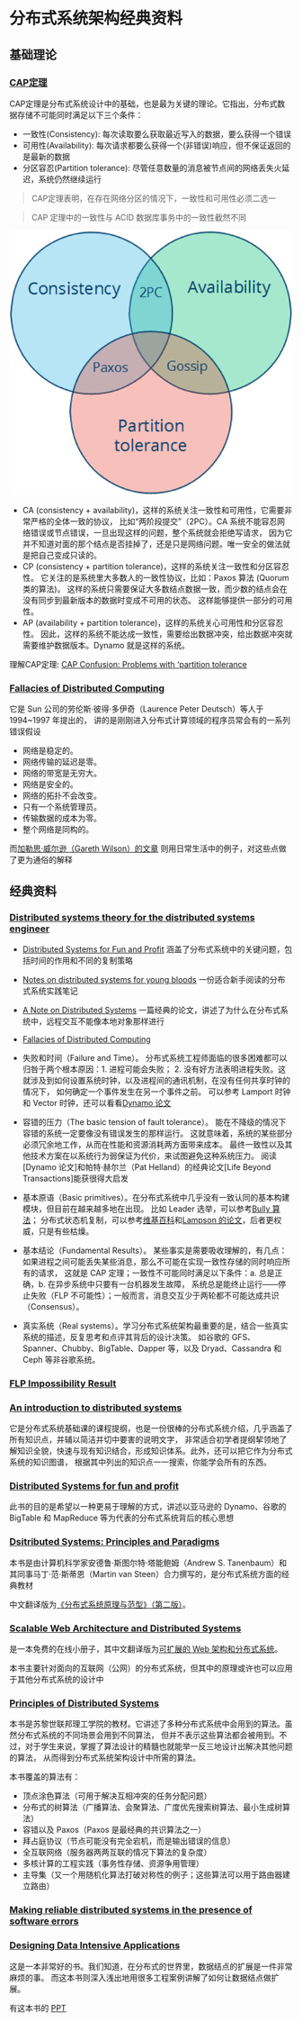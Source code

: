 # 分布式系统架构经典资料

## 基础理论

### [CAP定理](https://en.wikipedia.org/wiki/CAP_theorem)

CAP定理是分布式系统设计中的基础，也是最为关键的理论。它指出，分布式数据存储不可能同时满足以下三个条件：
- 一致性(Consistency): 每次读取要么获取最近写入的数据，要么获得一个错误
- 可用性(Availability): 每次请求都要么获得一个(非错误)响应，但不保证返回的是最新的数据
- 分区容忍(Partition tolerance): 尽管任意数量的消息被节点间的网络丢失火延迟，系统仍然继续运行

> CAP定理表明，在存在网络分区的情况下，一致性和可用性必须二选一

> CAP 定理中的一致性与 ACID 数据库事务中的一致性截然不同

![CAP定理](CAP定理.png)

- CA (consistency + availability)，这样的系统关注一致性和可用性，它需要非常严格的全体一致的协议，
  比如“两阶段提交”（2PC）。CA 系统不能容忍网络错误或节点错误，一旦出现这样的问题，整个系统就会拒绝写请求，
  因为它并不知道对面的那个结点是否挂掉了，还是只是网络问题。唯一安全的做法就是把自己变成只读的。
- CP (consistency + partition tolerance)，这样的系统关注一致性和分区容忍性。
  它关注的是系统里大多数人的一致性协议，比如：Paxos 算法 (Quorum 类的算法)。
  这样的系统只需要保证大多数结点数据一致，而少数的结点会在没有同步到最新版本的数据时变成不可用的状态。
  这样能够提供一部分的可用性。
- AP (availability + partition tolerance)，这样的系统关心可用性和分区容忍性。
  因此，这样的系统不能达成一致性，需要给出数据冲突，给出数据冲突就需要维护数据版本。Dynamo 就是这样的系统。

理解CAP定理: [CAP Confusion: Problems with ‘partition tolerance](http://blog.cloudera.com/blog/2010/04/cap-confusion-problems-with-partition-tolerance/)

### [Fallacies of Distributed Computing](https://en.wikipedia.org/wiki/Fallacies_of_distributed_computing)

它是 Sun 公司的劳伦斯·彼得·多伊奇（Laurence Peter Deutsch）等人于 1994~1997 年提出的，
讲的是刚刚进入分布式计算领域的程序员常会有的一系列错误假设
- 网络是稳定的。
- 网络传输的延迟是零。
- 网络的带宽是无穷大。
- 网络是安全的。
- 网络的拓扑不会改变。
- 只有一个系统管理员。
- 传输数据的成本为零。
- 整个网络是同构的。

而[加勒思·威尔逊（Gareth Wilson）的文章](http://blog.fogcreek.com/eight-fallacies-of-distributed-computing-tech-talk/)
则用日常生活中的例子，对这些点做了更为通俗的解释

## 经典资料

### [Distributed systems theory for the distributed systems engineer](http://the-paper-trail.org/blog/distributed-systems-theory-for-the-distributed-systems-engineer/)

- [Distributed Systems for Fun and Profit](http://book.mixu.net/distsys/)
  涵盖了分布式系统中的关键问题，包括时间的作用和不同的复制策略
- [Notes on distributed systems for young bloods](https://www.somethingsimilar.com/2013/01/14/notes-on-distributed-systems-for-young-bloods/)
  一份适合新手阅读的分布式系统实践笔记
- [A Note on Distributed Systems](https://dl.acm.org/citation.cfm?id=974938)
  一篇经典的论文，讲述了为什么在分布式系统中，远程交互不能像本地对象那样进行
- [Fallacies of Distributed Computing](https://en.wikipedia.org/wiki/Fallacies_of_distributed_computing)

- 失败和时间（Failure and Time）。
  分布式系统工程师面临的很多困难都可以归咎于两个根本原因：1. 进程可能会失败；
  2. 没有好方法表明进程失败。这就涉及到如何设置系统时钟，以及进程间的通讯机制，在没有任何共享时钟的情况下，
  如何确定一个事件发生在另一个事件之前。
  可以参考 Lamport 时钟和 Vector 时钟，还可以看看[Dynamo 论文](chrome-extension://cdonnmffkdaoajfknoeeecmchibpmkmg/static/pdf/web/viewer.html?file=https%3A%2F%2Fwww.allthingsdistributed.com%2Ffiles%2Famazon-dynamo-sosp2007.pdf)

- 容错的压力（The basic tension of fault tolerance）。
  能在不降级的情况下容错的系统一定要像没有错误发生的那样运行。
  这就意味着，系统的某些部分必须冗余地工作，从而在性能和资源消耗两方面带来成本。
  最终一致性以及其他技术方案在以系统行为弱保证为代价，来试图避免这种系统压力。
  阅读[Dynamo 论文]和帕特·赫尔兰（Pat Helland）的经典论文[Life Beyond Transactions]能获很得大启发

- 基本原语（Basic primitives）。在分布式系统中几乎没有一致认同的基本构建模块，但目前在越来越多地在出现。
  比如 Leader 选举，可以参考[Bully 算法](https://en.wikipedia.org/wiki/Bully_algorithm)；
  分布式状态机复制，可以参考[维基百科](https://en.wikipedia.org/wiki/State_machine_replication)和[Lampson 的论文](https://www.microsoft.com/en-us/research/publication/how-to-build-a-highly-available-system-using-consensus/?from=http%3A%2F%2Fresearch.microsoft.com%2Fen-us%2Fum%2Fpeople%2Fblampson%2F58-consensus%2Facrobat.pdf)，后者更权威，只是有些枯燥。

- 基本结论（Fundamental Results）。
  某些事实是需要吸收理解的，有几点：如果进程之间可能丢失某些消息，那么不可能在实现一致性存储的同时响应所有的请求，
  这就是 CAP 定理；一致性不可能同时满足以下条件：a. 总是正确，b. 在异步系统中只要有一台机器发生故障，
  系统总是能终止运行——停止失败（FLP 不可能性）；一般而言，消息交互少于两轮都不可能达成共识（Consensus）。

- 真实系统（Real systems）。学习分布式系统架构最重要的是，结合一些真实系统的描述，反复思考和点评其背后的设计决策。
  如谷歌的 GFS、Spanner、Chubby、BigTable、Dapper 等，以及 Dryad、Cassandra 和 Ceph 等非谷歌系统。

### [FLP Impossibility Result](https://groups.csail.mit.edu/tds/papers/Lynch/jacm85.pdf)

### [An introduction to distributed systems](https://github.com/aphyr/distsys-class)

它是分布式系统基础课的课程提纲，也是一份很棒的分布式系统介绍，几乎涵盖了所有知识点，并辅以简洁并切中要害的说明文字，
非常适合初学者提纲挈领地了解知识全貌，快速与现有知识结合，形成知识体系。此外，还可以把它作为分布式系统的知识图谱，
根据其中列出的知识点一一搜索，你能学会所有的东西。

### [Distributed Systems for fun and profit](http://book.mixu.net/distsys/single-page.html)

此书的目的是希望以一种更易于理解的方式，讲述以亚马逊的 Dynamo、谷歌的 BigTable 和 MapReduce 等为代表的分布式系统背后的核心思想

### [Dsitributed Systems: Principles and Paradigms](chrome-extension://cdonnmffkdaoajfknoeeecmchibpmkmg/static/pdf/web/viewer.html?file=http%3A%2F%2Fbarbie.uta.edu%2F~jli%2FResources%2FMapReduce%26Hadoop%2FDistributed%2520Systems%2520Principles%2520and%2520Paradigms.pdf)

本书是由计算机科学家安德鲁·斯图尔特·塔能鲍姆（Andrew S. Tanenbaum）和其同事马丁·范·斯蒂恩（Martin van Steen）合力撰写的，是分布式系统方面的经典教材

中文翻译版为[《分布式系统原理与范型》（第二版）](https://item.jd.com/10079452.html)。

### [Scalable Web Architecture and Distributed Systems](http://www.aosabook.org/en/distsys.html)

是一本免费的在线小册子，其中文翻译版为[可扩展的 Web 架构和分布式系统](http://nettee.github.io/posts/2016/Scalable-Web-Architecture-and-Distributed-Systems/)。

本书主要针对面向的互联网（公网）的分布式系统，但其中的原理或许也可以应用于其他分布式系统的设计中

### [Principles of Distributed Systems](chrome-extension://cdonnmffkdaoajfknoeeecmchibpmkmg/static/pdf/web/viewer.html?file=https%3A%2F%2Fdisco.ethz.ch%2Fcourses%2Fpodc_allstars%2Flecture%2Fpodc.pdf)

本书是苏黎世联邦理工学院的教材。它讲述了多种分布式系统中会用到的算法。虽然分布式系统的不同场景会用到不同算法，
但并不表示这些算法都会被用到。不过，对于学生来说，掌握了算法设计的精髓也就能举一反三地设计出解决其他问题的算法，
从而得到分布式系统架构设计中所需的算法。

本书覆盖的算法有：
- 顶点涂色算法（可用于解决互相冲突的任务分配问题）
- 分布式的树算法（广播算法、会聚算法、广度优先搜索树算法、最小生成树算法）
- 容错以及 Paxos（Paxos 是最经典的共识算法之一）
- 拜占庭协议（节点可能没有完全宕机，而是输出错误的信息）
- 全互联网络（服务器两两互联的情况下算法的复杂度）
- 多核计算的工程实践（事务性存储、资源争用管理）
- 主导集（又一个用随机化算法打破对称性的例子；这些算法可以用于路由器建立路由）

### [Making reliable distributed systems in the presence of software errors](https://github.com/theanalyst/awesome-distributed-systems/blob/master/README.md)

### [Designing Data Intensive Applications](https://www.amazon.com/Designing-Data-Intensive-Applications-Reliable-Maintainable/dp/1449373321)

这是一本非常好的书。我们知道，在分布式的世界里，数据结点的扩展是一件非常麻烦的事。
而这本书则深入浅出地用很多工程案例讲解了如何让数据结点做扩展。

有这本书的 [PPT](chrome-extension://cdonnmffkdaoajfknoeeecmchibpmkmg/static/pdf/web/viewer.html?file=http%3A%2F%2Fwww.antonfagerberg.com%2Ffiles%2Fintensive.pdf)
